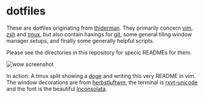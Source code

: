 # dotfiles

These are dotfiles originating from [thiderman][thiderman]. They primarily
concern [vim][vim], [zsh][zsh] and [tmux][tmux], but also contain haxings for
[git][git], some general tiling window manager setups, and finally some
generally helpful scripts.

Please see the directories in this repository for specic READMEs for them.

![wow screenshot](http://i.imgur.com/X1WN9rK.png)

In action: A tmux split showing a [doge][doge] and writing this very README in
vim. The window decorations are from [herbstluftwm][herbst], the terminal is
[rxvt-unicode][urxvt] and the font is the beautiful [Inconsolata][inconsolata].

[thiderman]: https://github.com/thiderman
[vim]: http://www.vim.org
[zsh]: http://www.zsh.org
[tmux]: http://tmux.sourceforge.net
[git]: http://git-scm.com
[doge]: https://github.com/thiderman/doge
[herbst]: http://herbstluftwm.org/
[urxvt]: http://software.schmorp.de/pkg/rxvt-unicode.html
[inconsolata]: http://www.levien.com/type/myfonts/inconsolata.html
